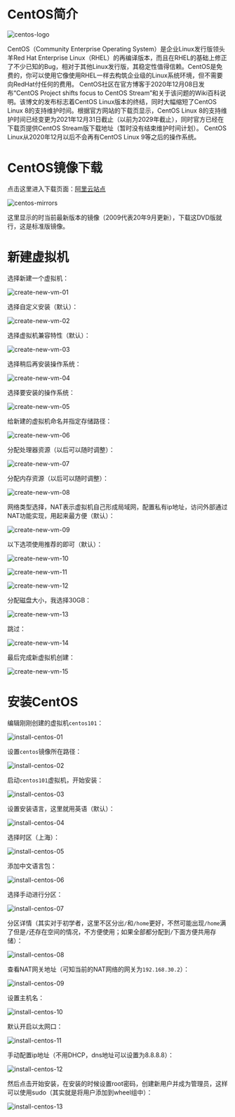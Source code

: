 # CentOS简介

![centos-logo](centos-logo.jpg)

CentOS（Community Enterprise Operating System）是企业Linux发行版领头羊Red Hat Enterprise Linux（RHEL）的再编译版本，而且在RHEL的基础上修正了不少已知的Bug，相对于其他Linux发行版，其稳定性值得信赖。CentOS是免费的，你可以使用它像使用RHEL一样去构筑企业级的Linux系统环境，但不需要向RedHat付任何的费用。
CentOS社区在官方博客于2020年12月08日发布“CentOS Project shifts focus to CentOS Stream”和关于该问题的Wiki百科说明。该博文的发布标志着CentOS Linux版本的终结，同时大幅缩短了CentOS Linux 8的支持维护时间。根据官方网站的下载页显示，CentOS Linux 8的支持维护时间已经变更为2021年12月31日截止（以前为2029年截止），同时官方已经在下载页提供CentOS Stream版下载地址（暂时没有结束维护时间计划）。
CentOS Linux从2020年12月以后不会再有CentOS Linux 9等之后的操作系统。

# CentOS镜像下载

点击这里进入下载页面：[阿里云站点](http://mirrors.aliyun.com/centos/7/isos/x86_64/)

![centos-mirrors](centos-mirrors.png)

这里显示的时当前最新版本的镜像（2009代表20年9月更新），下载这DVD版就行，这是标准版镜像。

# 新建虚拟机

选择新建一个虚拟机：

![create-new-vm-01](create-new-vm-01.png)

选择自定义安装（默认）：

![create-new-vm-02](create-new-vm-02.png)

选择虚拟机兼容特性（默认）：

![create-new-vm-03](create-new-vm-03.png)

选择稍后再安装操作系统：

![create-new-vm-04](create-new-vm-04.png)

选择要安装的操作系统：

![create-new-vm-05](create-new-vm-05.png)

给新建的虚拟机命名并指定存储路径：

![create-new-vm-06](create-new-vm-06.png)

分配处理器资源（以后可以随时调整）：

![create-new-vm-07](create-new-vm-07.png)

分配内存资源（以后可以随时调整）：

![create-new-vm-08](create-new-vm-08.png)

网络类型选择，NAT表示虚拟机自己形成局域网，配置私有ip地址，访问外部通过NAT功能实现，用起来最方便（默认）：

![create-new-vm-09](create-new-vm-09.png)

以下选项使用推荐的即可（默认）：

![create-new-vm-10](create-new-vm-10.png)

![create-new-vm-11](create-new-vm-11.png)

![create-new-vm-12](create-new-vm-12.png)

分配磁盘大小，我选择30GB：

![create-new-vm-13](create-new-vm-13.png)

跳过：

![create-new-vm-14](create-new-vm-14.png)

最后完成新虚拟机创建：

![create-new-vm-15](create-new-vm-15.png)

# 安装CentOS

编辑刚刚创建的虚拟机`centos101`：

![install-centos-01](install-centos-01.png)

设置`centos`镜像所在路径：

![install-centos-02](install-centos-02.png)

启动`centos101`虚拟机，开始安装：

![install-centos-03](install-centos-03.png)

设置安装语言，这里就用英语（默认）：

![install-centos-04](install-centos-04.png)

选择时区（上海）：

![install-centos-05](install-centos-05.png)

添加中文语言包：

![install-centos-06](install-centos-06.png)

选择手动进行分区：

![install-centos-07](install-centos-07.png)

分区详情（其实对于初学者，这里不区分出`/`和`/home`更好，不然可能出现`/home`满了但是`/`还存在空间的情况，不方便使用；如果全部都分配到`/`下面方便共用存储）：

![install-centos-08](install-centos-08.png)

查看NAT网关地址（可知当前的NAT网络的网关为`192.168.30.2`）：

![install-centos-09](install-centos-09.png)

设置主机名：

![install-centos-10](install-centos-10.png)

默认开启以太网口：

![install-centos-11](install-centos-11.png)

手动配置ip地址（不用DHCP，dns地址可以设置为8.8.8.8）：

![install-centos-12](install-centos-12.png)

然后点击开始安装，在安装的时候设置root密码，创建新用户并成为管理员，这样可以使用sudo（其实就是将用户添加到wheel组中）：

![install-centos-13](install-centos-13.png)
